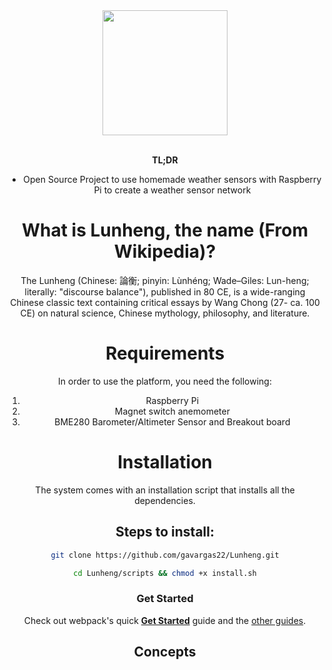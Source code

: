 <div align="center">
  <a href="https://github.com/webpack/webpack">
    <img width="200" heigth="200" src="https://webpack.js.org/assets/icon-square-big.svg">
  </a>
  <br>
  <br>


**TL;DR**

* Open Source Project to use homemade weather sensors with Raspberry Pi to create a weather sensor network

# What is Lunheng, the name (From Wikipedia)?
The Lunheng (Chinese: 論衡; pinyin: Lùnhéng; Wade–Giles: Lun-heng; literally: "discourse balance"), published in 80 CE, is a wide-ranging Chinese classic text containing critical essays by Wang Chong (27- ca. 100 CE) on natural science, Chinese mythology, philosophy, and literature.


# Requirements
In order to use the platform, you need the following:

1. Raspberry Pi
2. Magnet switch anemometer
3. BME280 Barometer/Altimeter Sensor and Breakout board

# Installation

The system comes with an installation script that installs all the dependencies.

## Steps to install:

``` bash
git clone https://github.com/gavargas22/Lunheng.git
```
```bash
cd Lunheng/scripts && chmod +x install.sh
```

### Get Started

Check out webpack's quick [**Get Started**](https://webpack.js.org/get-started/) guide and the [other guides](https://webpack.js.org/guides/).

<h2 align="center">Concepts</h2>
